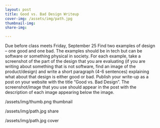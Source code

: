 ```yaml
---
layout: post
title: Good vs. Bad Design Writeup
cover-img: /assets/img/path.jpg
thumbnail-img: 
share-img: 

---
```


Due before class meets Friday, September 25
Find two examples of design – one good and one bad. The examples should be in tech but can be software or something physical in society. For each example, take a screenshot of the part of the design that you are evaluating (if you are writing about something that is not software, find an image of the product/design) and write a short paragraph (4-6 sentences) explaining what about that design is either good or bad. Publish your write-up as a post on your website with the title “Good vs. Bad Design”. The screenshot/image that you use should appear in the post with the description of each image appearing below the image.


/assets/img/thumb.png thumbnail

/assets/img/path.jpg share

/assets/img/path.jpg cover
